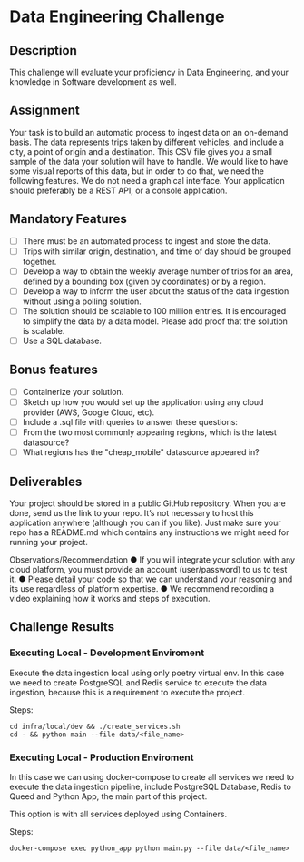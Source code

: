 # Data Engineering Challenge

## Description

This challenge will evaluate your proficiency in Data Engineering, and your knowledge in
Software development as well.

## Assignment

Your task is to build an automatic process to ingest data on an on-demand basis. The data
represents trips taken by different vehicles, and include a city, a point of origin and a destination.
This CSV file gives you a small sample of the data your solution will have to handle. We would
like to have some visual reports of this data, but in order to do that, we need the following
features.
We do not need a graphical interface. Your application should preferably be a REST API, or a
console application.

## Mandatory Features

- [ ] There must be an automated process to ingest and store the data.
- [ ] Trips with similar origin, destination, and time of day should be grouped together.
- [ ] Develop a way to obtain the weekly average number of trips for an area, defined by a
bounding box (given by coordinates) or by a region.
- [ ] Develop a way to inform the user about the status of the data ingestion without using a
polling solution.
- [ ] The solution should be scalable to 100 million entries. It is encouraged to simplify the
data by a data model. Please add proof that the solution is scalable.
- [ ] Use a SQL database.

## Bonus features

- [ ] Containerize your solution.
- [ ] Sketch up how you would set up the application using any cloud provider (AWS, Google
Cloud, etc).
- [ ] Include a .sql file with queries to answer these questions:
- [ ] From the two most commonly appearing regions, which is the latest datasource?
- [ ] What regions has the "cheap_mobile" datasource appeared in?

## Deliverables

Your project should be stored in a public GitHub repository. When you are done, send us the link
to your repo.
It’s not necessary to host this application anywhere (although you can if you like). Just make
sure your repo has a README.md which contains any instructions we might need for running
your project.

Observations/Recommendation
● If you will integrate your solution with any cloud platform, you must provide an account
(user/password) to us to test it.
● Please detail your code so that we can understand your reasoning and its use regardless
of platform expertise.
● We recommend recording a video explaining how it works and steps of execution.

## Challenge Results


### Executing Local - Development Enviroment 
Execute the data ingestion local using only poetry virtual env. In this case we need to create PostgreSQL and Redis service to execute the data ingestion, because this is a requirement to execute the project.

Steps:
```
cd infra/local/dev && ./create_services.sh
cd - && python main --file data/<file_name>

```

### Executing Local - Production Enviroment
In this case we can using docker-compose to create all services we need to execute the data ingestion pipeline, include PostgreSQL Database, Redis to Queed and Python App, the main part of this project.

This option is with all services deployed using Containers.

Steps:
```
docker-compose exec python_app python main.py --file data/<file_name>
```
